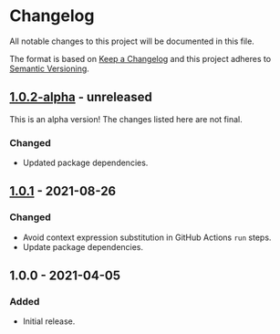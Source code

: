 # Changelog

All notable changes to this project will be documented in this file.

The format is based on [Keep a Changelog](https://keepachangelog.com/en/1.0.0/)
and this project adheres to [Semantic Versioning](https://semver.org/spec/v2.0.0.html).

## [1.0.2-alpha] - unreleased

This is an alpha version! The changes listed here are not final.

### Changed
- Updated package dependencies.

## [1.0.1] - 2021-08-26
### Changed
- Avoid context expression substitution in GitHub Actions `run` steps.
- Update package dependencies.

## 1.0.0 - 2021-04-05
### Added
- Initial release.

[1.0.2-alpha]: https://github.com/Automattic/action-pr-is-up-to-date/compare/v1.0.1...v1.0.2-alpha
[1.0.1]: https://github.com/Automattic/action-pr-is-up-to-date/compare/v1.0.0...v1.0.1
